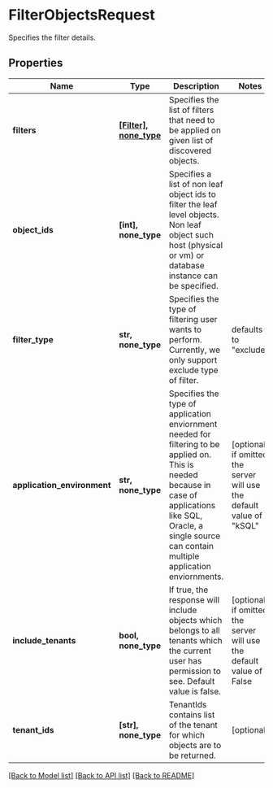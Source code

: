# FilterObjectsRequest

Specifies the filter details.

## Properties
Name | Type | Description | Notes
------------ | ------------- | ------------- | -------------
**filters** | [**[Filter], none_type**](Filter.md) | Specifies the list of filters that need to be applied on given list of discovered objects. | 
**object_ids** | **[int], none_type** | Specifies a list of non leaf object ids to filter the leaf level objects. Non leaf object such host (physical or vm) or database instance can be specified. | 
**filter_type** | **str, none_type** | Specifies the type of filtering user wants to perform. Currently, we only support exclude type of filter. | defaults to "exclude"
**application_environment** | **str, none_type** | Specifies the type of application enviornment needed for filtering to be applied on. This is needed because in case of applications like SQL, Oracle, a single source can contain multiple application enviornments. | [optional]  if omitted the server will use the default value of "kSQL"
**include_tenants** | **bool, none_type** | If true, the response will include objects which belongs to all tenants which the current user has permission to see. Default value is false. | [optional]  if omitted the server will use the default value of False
**tenant_ids** | **[str], none_type** | TenantIds contains list of the tenant for which objects are to be returned. | [optional] 

[[Back to Model list]](../README.md#documentation-for-models) [[Back to API list]](../README.md#documentation-for-api-endpoints) [[Back to README]](../README.md)


